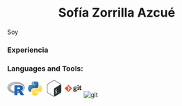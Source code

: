 <h1 align="center">
  <b>Sofía Zorrilla Azcué</b>
</h1>

Soy 

<h3 align="left">
  <b>Experiencia</b>
</h3>



<h3 align="left">Languages and Tools:</h3>
<p align="left"> <img
      src="https://raw.githubusercontent.com/devicons/devicon/master/icons/r/r-original.svg"
      alt="R" width="40" height="40" />
     <img src="https://raw.githubusercontent.com/devicons/devicon/master/icons/python/python-original.svg" alt="python"
      width="40" height="40" />
     <img src="https://raw.githubusercontent.com/devicons/devicon/master/icons/bash/bash-original.svg" alt="bash"
      width="40" height="40" /> 
      <img src="https://raw.githubusercontent.com/devicons/devicon/master/icons/git/git-original-wordmark.svg" alt="git"
      width="40" height="40" /> 
       <img src="https://mariadb.com/wp-content/webp-express/webp-images/doc-root/wp-content/themes/mariadb-sage/public/images/mariadb-logo-white.2d2c04.png.webp" alt="git"
      width="40" height="40" />
  
  
   </p>

